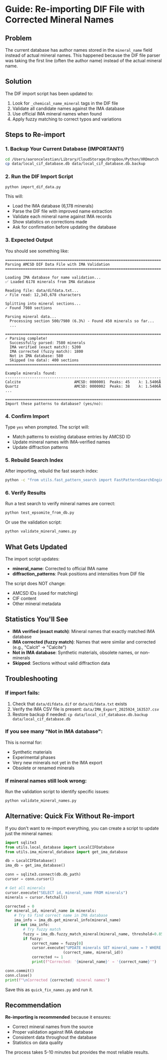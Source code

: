 # Guide: Re-importing DIF File with Corrected Mineral Names

## Problem

The current database has author names stored in the `mineral_name` field instead of actual mineral names. This happened because the DIF file parser was taking the first line (often the author name) instead of the actual mineral name.

## Solution

The DIF import script has been updated to:
1. Look for `_chemical_name_mineral` tags in the DIF file
2. Validate all candidate names against the IMA database
3. Use official IMA mineral names when found
4. Apply fuzzy matching to correct typos and variations

## Steps to Re-import

### 1. Backup Your Current Database (IMPORTANT!)

```bash
cd /Users/aaroncelestian/Library/CloudStorage/Dropbox/Python/XRDmatch
cp data/local_cif_database.db data/local_cif_database.db.backup
```

### 2. Run the DIF Import Script

```bash
python import_dif_data.py
```

This will:
- Load the IMA database (6,178 minerals)
- Parse the DIF file with improved name extraction
- Validate each mineral name against IMA records
- Show statistics on corrections made
- Ask for confirmation before updating the database

### 3. Expected Output

You should see something like:

```
======================================================================
Parsing AMCSD DIF Data File with IMA Validation
======================================================================

Loading IMA database for name validation...
✅ Loaded 6178 minerals from IMA database

Reading file: data/difdata.txt...
✓ File read: 12,345,678 characters

Splitting into mineral sections...
✓ Found 7980 sections

Parsing mineral data...
  Processing section 500/7980 (6.3%) - Found 450 minerals so far...
  ...

======================================================================
✓ Parsing complete!
  Successfully parsed: 7580 minerals
  IMA verified (exact match): 5200
  IMA corrected (fuzzy match): 1800
  Not in IMA database: 580
  Skipped (no data): 400 sections
======================================================================

Example minerals found:
----------------------------------------------------------------------
Calcite                        AMCSD: 0000001  Peaks: 45    λ: 1.5406Å
Quartz                         AMCSD: 0000002  Peaks: 38    λ: 1.5406Å
...

======================================================================
Import these patterns to database? (yes/no): 
```

### 4. Confirm Import

Type `yes` when prompted. The script will:
- Match patterns to existing database entries by AMCSD ID
- Update mineral names with IMA-verified names
- Update diffraction patterns

### 5. Rebuild Search Index

After importing, rebuild the fast search index:

```bash
python -c "from utils.fast_pattern_search import FastPatternSearchEngine; engine = FastPatternSearchEngine(); engine.build_search_index(force_rebuild=True)"
```

### 6. Verify Results

Run a test search to verify mineral names are correct:

```bash
python test_epsomite_from_db.py
```

Or use the validation script:

```bash
python validate_mineral_names.py
```

## What Gets Updated

The import script updates:
- **mineral_name**: Corrected to official IMA name
- **diffraction_patterns**: Peak positions and intensities from DIF file

The script does NOT change:
- AMCSD IDs (used for matching)
- CIF content
- Other mineral metadata

## Statistics You'll See

- **IMA verified (exact match)**: Mineral names that exactly matched IMA database
- **IMA corrected (fuzzy match)**: Names that were similar and corrected (e.g., "Calcit" → "Calcite")
- **Not in IMA database**: Synthetic materials, obsolete names, or non-minerals
- **Skipped**: Sections without valid diffraction data

## Troubleshooting

### If import fails:
1. Check that `data/difdata.dif` or `data/difdata.txt` exists
2. Verify the IMA CSV file is present: `data/IMA_Export_2025924_163537.csv`
3. Restore backup if needed: `cp data/local_cif_database.db.backup data/local_cif_database.db`

### If you see many "Not in IMA database":
This is normal for:
- Synthetic materials
- Experimental phases
- Very new minerals not yet in the IMA export
- Obsolete or renamed minerals

### If mineral names still look wrong:
Run the validation script to identify specific issues:
```bash
python validate_mineral_names.py
```

## Alternative: Quick Fix Without Re-import

If you don't want to re-import everything, you can create a script to update just the mineral names:

```python
import sqlite3
from utils.local_database import LocalCIFDatabase
from utils.ima_mineral_database import get_ima_database

db = LocalCIFDatabase()
ima_db = get_ima_database()

conn = sqlite3.connect(db.db_path)
cursor = conn.cursor()

# Get all minerals
cursor.execute("SELECT id, mineral_name FROM minerals")
minerals = cursor.fetchall()

corrected = 0
for mineral_id, mineral_name in minerals:
    # Try to find correct name in IMA database
    ima_info = ima_db.get_mineral_info(mineral_name)
    if not ima_info:
        # Try fuzzy match
        fuzzy = ima_db.fuzzy_match_mineral(mineral_name, threshold=0.85)
        if fuzzy:
            correct_name = fuzzy[0]
            cursor.execute("UPDATE minerals SET mineral_name = ? WHERE id = ?", 
                          (correct_name, mineral_id))
            corrected += 1
            print(f"Corrected: '{mineral_name}' → '{correct_name}'")

conn.commit()
conn.close()
print(f"\nCorrected {corrected} mineral names")
```

Save this as `quick_fix_names.py` and run it.

## Recommendation

**Re-importing is recommended** because it ensures:
- Correct mineral names from the source
- Proper validation against IMA database
- Consistent data throughout the database
- Statistics on data quality

The process takes 5-10 minutes but provides the most reliable results.
